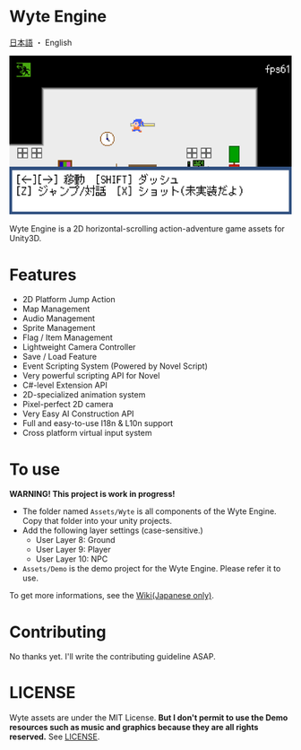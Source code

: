 Wyte Engine
===============

[日本語](README-ja.md) ・ English

![ScreenShot](Docs/ss.png)

Wyte Engine is a 2D horizontal-scrolling action-adventure game assets for Unity3D.

Features
==========
- 2D Platform Jump Action
- Map Management
- Audio Management
- Sprite Management
- Flag / Item Management
- Lightweight Camera Controller
- Save / Load Feature
- Event Scripting System (Powered by Novel Script)
- Very powerful scripting API for Novel
- C#-level Extension API
- 2D-specialized animation system
- Pixel-perfect 2D camera
- Very Easy AI Construction API
- Full and easy-to-use I18n & L10n support
- Cross platform virtual input system

To use
=========

**WARNING! This project is work in progress!**

- The folder named `Assets/Wyte` is all components of the Wyte Engine. Copy that folder into your unity projects.
- Add the following layer settings (case-sensitive.)
	- User Layer 8: Ground
	- User Layer 9: Player
	- User Layer 10: NPC
- `Assets/Demo` is the demo project for the Wyte Engine. Please refer it to use.

To get more informations, see the [Wiki(Japanese only)](https://github.com/WyteEngine/WyteEngine/wiki).

Contributing
==============
No thanks yet. I'll write the contributing guideline ASAP.

LICENSE
==========
Wyte assets are under the MIT License.
**But I don't permit to use the Demo resources such as music and graphics because they are all rights reserved.**
See [LICENSE](LICENSE).
